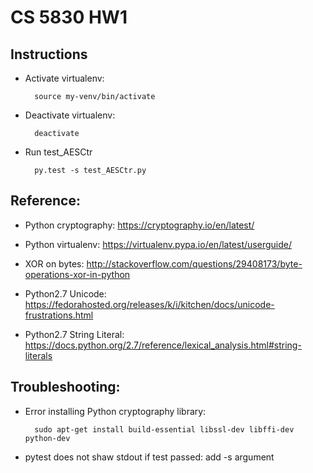 # CS 5830 HW1

## Instructions
* Activate virtualenv:


        source my-venv/bin/activate

* Deactivate virtualenv:


        deactivate

* Run test_AESCtr


        py.test -s test_AESCtr.py

## Reference:

* Python cryptography: https://cryptography.io/en/latest/

* Python virtualenv: https://virtualenv.pypa.io/en/latest/userguide/

* XOR on bytes: http://stackoverflow.com/questions/29408173/byte-operations-xor-in-python

* Python2.7 Unicode: https://fedorahosted.org/releases/k/i/kitchen/docs/unicode-frustrations.html

* Python2.7 String Literal: https://docs.python.org/2.7/reference/lexical_analysis.html#string-literals 

## Troubleshooting:
* Error installing Python cryptography library:


        sudo apt-get install build-essential libssl-dev libffi-dev python-dev

* pytest does not shaw stdout if test passed: add -s argument

